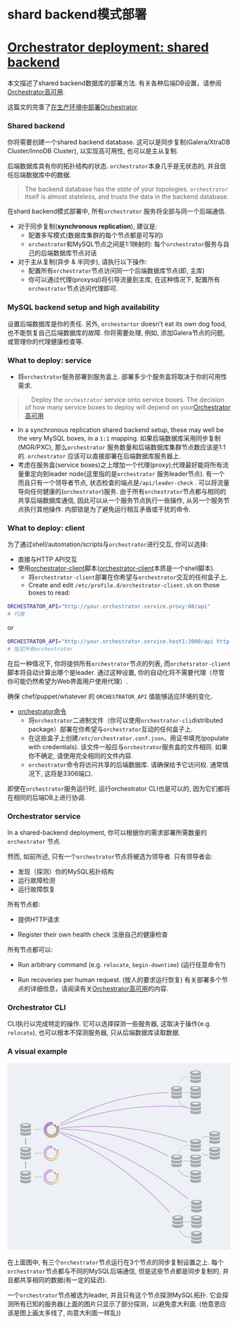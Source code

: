 # shard backend模式部署
# [Orchestrator deployment: shared backend](https://github.com/openark/orchestrator/blob/master/docs/deployment-shared-backend.md)
本文描述了shared backend数据库的部署方法. 有关各种后端DB设置，请参阅[Orchestrator高可用](Deployment/Orchestrator高可用.md).

这篇文的完善了[在生产环境中部署Orchestrator](Deployment/在生产环境中部署Orchestrator.md).

### Shared backend
你将需要创建一个shared backend database. 这可以是同步复制(Galera/XtraDB Cluster/InnoDB Cluster), 以实现高可用性, 也可以是主从复制.

后端数据库具有你的拓扑结构的状态. `orchestrator`本身几乎是无状态的, 并且信任后端数据库中的数据.

> The backend database has the *state* of your topologies. `orchestrator` itself is almost stateless, and trusts the data in the backend database.

在shard backend模式部署中, 所有`orchestrator` 服务将全部与同一个后端通信.

* 对于同步复制(**synchronous replication**), 建议是:
   * 配置多写模式(数据库集群的每个节点都是可写的)
   * `orchestrator`和MySQL节点之间是1:1映射的: 每个`orchestrator`服务与自己的后端数据库节点对话
* 对于主从复制(异步 & 半同步), 请执行以下操作:
   * 配置所有`orchestrator`节点访问同一个后端数据库节点(即, 主库)
   * 你可以通过代理(proxysql)将引导流量到主库, 在这种情况下, 配置所有`orchestrator`节点访问代理即可.

### MySQL backend setup and high availability
设置后端数据库是你的责任. 另外, `orchestartor` doesn't eat its own dog food, 也不能恢复自己后端数据库的故障. 你将需要处理, 例如, 添加Galera节点的问题, 或管理你的代理健康检查等.

### What to deploy: service
* 将`orchestrator`服务部署到服务盒上. 部署多少个服务盒将取决于你的可用性需求.
>  Deploy the `orchestrator` service onto service boxes. The decision of how many service boxes to deploy will depend on your[Orchestrator高可用](Deployment/Orchestrator高可用.md)
   * In a synchronous replication shared backend setup, these may well be the very MySQL boxes, in a `1:1` mapping. 如果后端数据库采用同步复制(MGR/PXC), 那么`orchestrator` 服务数量和后端数据库集群节点数应该是1:1的. `orchestrator` 应该可以直接部署在后端数据库服务器上.
* 考虑在服务盒(service boxes)之上增加一个代理(proxy);代理最好能将所有流量重定向到leader node(这里指的是`orchestrator` 服务leader节点). 有一个而且只有一个领导者节点, 状态检查的端点是`/api/leader-check` . 可以将流量导向任何健康的(`orchestrator`)服务. 由于所有`orchestrator`节点都与相同的共享后端数据库通信, 因此可以从一个服务节点执行一些操作, 从另一个服务节点执行其他操作. 内部锁是为了避免运行相互矛盾或干扰的命令.

### What to deploy: client
为了通过shell/automation/scripts与`orchestrator`进行交互, 你可以选择:

* 直接与HTTP API交互
* 使用[orchestrator-client](Use/orchestrator-client.md)脚本([orchestrator-client](Use/orchestrator-client.md)本质是一个shell脚本).
   * 将`orchestrator-client`部署在你希望与`orchestrator`交互的任何盒子上.
   * Create and edit `/etc/profile.d/orchestrator-client.sh` on those boxes to read:

```bash
ORCHESTRATOR_API="http://your.orchestrator.service.proxy:80/api"
# 代理
```
or

```bash
ORCHESTRATOR_API="http://your.orchestrator.service.host1:3000/api http://your.orchestrator.service.host2:3000/api http://your.orchestrator.service.host3:3000/api"
# 指定所有orchestrator
```
在后一种情况下, 你将提供所有`orchestrator`节点的列表, 而`orchetsrator-client`脚本将自动计算出哪个是leader. 通过这种设置, 你的自动化将不需要代理（尽管你可能仍然希望为Web界面用户使用代理）.

确保 chef/puppet/whatever 的 `ORCHESTRATOR_API` 值能够适应环境的变化.

* [orchestrator命令](Use/Executing%20via%20command%20line.md)
   * 将`orchestrator`二进制文件（你可以使用`orchestrator-cli`distributed package）部署在你希望与`orchestrator`互动的任何盒子上.
   * 在这些盒子上创建`/etc/orchestrator.conf.json`，用证书填充(populate with credentials). 该文件一般应与`orchestrator`服务盒的文件相同. 如果你不确定, 请使用完全相同的文件内容.
   * `orchestrator`命令将访问共享的后端数据库. 请确保给予它访问权. 通常情况下, 这将是3306端口.

即使在`orchestrator`服务运行时, 运行orchestrator CLI也是可以的, 因为它们都将在相同的后端DB上进行协调.

### Orchestrator service
In a shared-backend deployment, 你可以根据你的需求部署所需数量的`orchestrator` 节点.

然而, 如前所述, 只有一个`orchestrator`节点将被选为领导者. 只有领导者会:

* 发现（探测）你的MySQL拓扑结构
* 运行故障检测
* 运行故障恢复

所有节点都:

* 提供HTTP请求

* Register their own health check 注册自己的健康检查

所有节点都可以:

* Run arbitrary command (e.g. `relocate`, `begin-downtime`)  (运行任意命令?)

* Run recoveries per human request. (按人的要求运行恢复)
有关部署多个节点的详细信息，请阅读有关[Orchestrator高可用](Deployment/Orchestrator高可用.md)的内容.

### Orchestrator CLI
CLI执行以完成特定的操作. 它可以选择探测一些服务器, 这取决于操作(e.g. `relocate`), 也可以根本不探测服务器, 只从后端数据库读取数据.

### A visual example
![image](images/p9yrEDChIfZ9JcH01eVqYMbOK3JXJR4iue-knBqMxQU.png)

在上面图中, 有三个`orchestrator`节点运行在3个节点的同步复制设置之上. 每个`orchestrator`节点都与不同的MySQL后端通信, 但是这些节点都是同步复制的, 并且都共享相同的数据(有一定的延迟).

一个`orchestrator`节点被选为leader, 并且只有这个节点探测MySQL拓扑. 它会探测所有已知的服务器(上面的图片只显示了部分探测，以避免意大利面. (他意思应该是图上画太多线了, 向意大利面一样乱))
